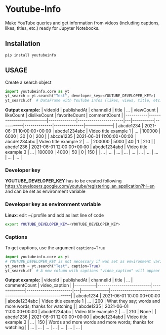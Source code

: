 # Youtube-Info

Make YouTube queries and get information from videos (including captions, likes, titles, etc.) ready for Jupyter Notebooks.

## Installation

```shell
pip install youtubeinfo
```

## USAGE

Create a search object
```python
import youtubeinfo.core as yt
yt_search = yt.search("Test", developer_key=<YOUTUBE_DEVELOPER_KEY>)
yt_search.df  # DataFrame with YouTube infos (likes, views, title, etc.)
```
__Output example:__
| videoId   | publishedAt               | channelId    | title                 | … | viewCount | likeCount | dislikeCount | favoriteCount | commentCount |
|-----------|---------------------------|--------------|-----------------------|---|-----------|-----------|--------------|---------------|--------------|
| abcde1234 | 2021-06-01 10:00:00+00:00 | abcde1234abc | Video title example 1 | … | 100000    | 6000      | 30           | 0             | 200          |
| abcde1235 | 2021-06-01 11:00:00+00:00 | abcde1234abc | Video title example 2 | … | 200000    | 5000      | 40           | 1             | 210          |
| abcde1236 | 2021-06-01 12:00:00+00:00 | abcde1234abd | Video title example 3 | … | 100000    | 4000      | 50           | 0             | 150          |
| …         | …                         | …            | …                     | … | …         | …         | …            | …             | …            |

### Developer key

**YOUTUBE_DEVELOPER_KEY** has to be created following https://developers.google.com/youtube/registering_an_application?hl=en and can be set as environment variable

### Developer key as environment variable

**Linux**: edit ~/.profile and add as last line of code

```bash
export YOUTUBE_DEVELOPER_KEY=<YOUTUBE_DEVELOPER_KEY>
```

### Captions

To get captions, use the argument ```captions=True```
```python
import youtubeinfo.core as yt
# YOUTUBE_DEVELOPER_KEY is not necessary if was set as environment variable
yt_search = yt.search("Test", caption=True)
yt_search.df  # A new column with captions "video_caption" will appear
```
__Output example:__
| videoId   | publishedAt               | channelId    | title                 | … | commentCount | video_caption                                            |
|-----------|---------------------------|--------------|-----------------------|---|--------------|----------------------------------------------------------|
| abcde1234 | 2021-06-01 10:00:00+00:00 | abcde1234abc | Video title example 1 | … | 200          | What they say; words and more words; thanks for watching |
| abcde1235 | 2021-06-01 11:00:00+00:00 | abcde1234abc | Video title example 2 | … | 210          | None                                                     |
| abcde1236 | 2021-06-01 12:00:00+00:00 | abcde1234abd | Video title example 3 | … | 150          | Words and more words and more words; thanks for watching |
| …         | …                         | …            | …                     | … | …            | …                                                        |
